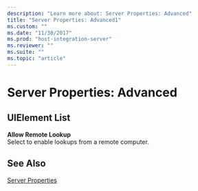 ```yaml
---
description: "Learn more about: Server Properties: Advanced"
title: "Server Properties: Advanced1"
ms.custom: ""
ms.date: "11/30/2017"
ms.prod: "host-integration-server"
ms.reviewer: ""
ms.suite: ""
ms.topic: "article"
---
```

# Server Properties: Advanced
## UIElement List  
 **Allow Remote Lookup**  
 Select to enable lookups from a remote computer.  
  
## See Also  
 [Server Properties](../core/server-properties1.md)
